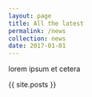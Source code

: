 ```yaml
---
layout: page
title: All the latest
permalink: /news
collection: news
date: 2017-01-01
---
```


lorem ipsum et cetera

{{ site.posts }}
